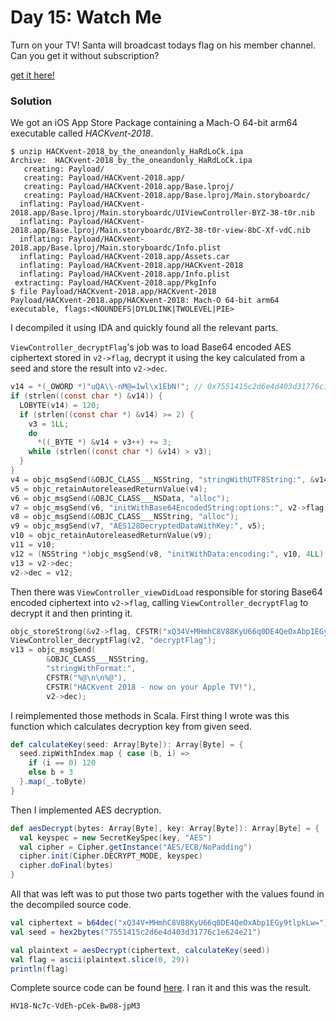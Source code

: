 # Day 15: Watch Me

Turn on your TV! Santa will broadcast todays flag on his member channel. Can you get it without subscription?

[get it here!](files/HACKvent-2018_by_the_oneandonly_HaRdLoCk.ipa)

### Solution

We got an iOS App Store Package containing a Mach-O 64-bit arm64 executable called *HACKvent-2018*.

```
$ unzip HACKvent-2018_by_the_oneandonly_HaRdLoCk.ipa 
Archive:  HACKvent-2018_by_the_oneandonly_HaRdLoCk.ipa
   creating: Payload/
   creating: Payload/HACKvent-2018.app/
   creating: Payload/HACKvent-2018.app/Base.lproj/
   creating: Payload/HACKvent-2018.app/Base.lproj/Main.storyboardc/
  inflating: Payload/HACKvent-2018.app/Base.lproj/Main.storyboardc/UIViewController-BYZ-38-t0r.nib  
  inflating: Payload/HACKvent-2018.app/Base.lproj/Main.storyboardc/BYZ-38-t0r-view-8bC-Xf-vdC.nib  
  inflating: Payload/HACKvent-2018.app/Base.lproj/Main.storyboardc/Info.plist  
  inflating: Payload/HACKvent-2018.app/Assets.car  
  inflating: Payload/HACKvent-2018.app/HACKvent-2018  
  inflating: Payload/HACKvent-2018.app/Info.plist  
 extracting: Payload/HACKvent-2018.app/PkgInfo
$ file Payload/HACKvent-2018.app/HACKvent-2018
Payload/HACKvent-2018.app/HACKvent-2018: Mach-O 64-bit arm64 executable, flags:<NOUNDEFS|DYLDLINK|TWOLEVEL|PIE>
```

I decompiled it using IDA and quickly found all the relevant parts.

`ViewController_decryptFlag`'s job was to load Base64 encoded AES ciphertext stored in `v2->flag`, decrypt it using the key calculated from a seed and store the result into `v2->dec`.

```c
v14 = *(_OWORD *)"uQA\\-nM@=1wl\x1EbN!"; // 0x7551415c2d6e4d403d31776c1e624e21
if (strlen((const char *) &v14)) {
  LOBYTE(v14) = 120;
  if (strlen((const char *) &v14) >= 2) {
    v3 = 1LL;
    do
      *((_BYTE *) &v14 + v3++) += 3;
    while (strlen((const char *) &v14) > v3);
  }
}
v4 = objc_msgSend(&OBJC_CLASS___NSString, "stringWithUTF8String:", &v14);
v5 = objc_retainAutoreleasedReturnValue(v4);
v6 = objc_msgSend(&OBJC_CLASS___NSData, "alloc");
v7 = objc_msgSend(v6, "initWithBase64EncodedString:options:", v2->flag, 0LL);
v8 = objc_msgSend(&OBJC_CLASS___NSString, "alloc");
v9 = objc_msgSend(v7, "AES128DecryptedDataWithKey:", v5);
v10 = objc_retainAutoreleasedReturnValue(v9);
v11 = v10;
v12 = (NSString *)objc_msgSend(v8, "initWithData:encoding:", v10, 4LL);
v13 = v2->dec;
v2->dec = v12;
```

Then there was `ViewController_viewDidLoad` responsible for storing Base64 encoded ciphertext into `v2->flag`, calling `ViewController_decryptFlag` to decrypt it and then printing it. 

```c
objc_storeStrong(&v2->flag, CFSTR("xQ34V+MHmhC8V88KyU66q0DE4QeOxAbp1EGy9tlpkLw="));
ViewController_decryptFlag(v2, "decryptFlag");
v13 = objc_msgSend(
        &OBJC_CLASS___NSString,
        "stringWithFormat:",
        CFSTR("%@\n\n%@"),
        CFSTR("HACKvent 2018 - now on your Apple TV!"),
        v2->dec);
```

I reimplemented those methods in Scala. First thing I wrote was this function which calculates decryption key from given seed.

```scala
def calculateKey(seed: Array[Byte]): Array[Byte] = {
  seed.zipWithIndex.map { case (b, i) =>
    if (i == 0) 120
    else b + 3
  }.map(_.toByte)
}
```

Then I implemented AES decryption.

```scala
def aesDecrypt(bytes: Array[Byte], key: Array[Byte]): Array[Byte] = {
  val keyspec = new SecretKeySpec(key, "AES")
  val cipher = Cipher.getInstance("AES/ECB/NoPadding")
  cipher.init(Cipher.DECRYPT_MODE, keyspec)
  cipher.doFinal(bytes)
}
``` 

All that was left was to put those two parts together with the values found in the decompiled source code.

```scala
val ciphertext = b64dec("xQ34V+MHmhC8V88KyU66q0DE4QeOxAbp1EGy9tlpkLw=")
val seed = hex2bytes("7551415c2d6e4d403d31776c1e624e21")

val plaintext = aesDecrypt(ciphertext, calculateKey(seed))
val flag = ascii(plaintext.slice(0, 29))
println(flag)
```

Complete source code can be found [here](../../src/main/scala/hackvent2018/Day15.scala). I ran it and this was the result.

```
HV18-Nc7c-VdEh-pCek-Bw08-jpM3
```
